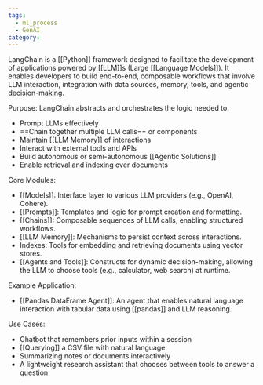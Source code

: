 ```yaml
---
tags:
  - ml_process
  - GenAI
category:
---
```

LangChain is a [[Python]] framework designed to facilitate the development of applications powered by [[LLM]]s (Large [[Language Models]]). It enables developers to build end-to-end, composable workflows that involve LLM interaction, integration with data sources, memory, tools, and agentic decision-making.

Purpose: LangChain abstracts and orchestrates the logic needed to:
* Prompt LLMs effectively
* ==Chain together multiple LLM calls== or components
* Maintain [[LLM Memory]] of interactions
* Interact with external tools and APIs
* Build autonomous or semi-autonomous [[Agentic Solutions]]
* Enable retrieval and indexing over documents

Core Modules:

* [[Models]]: Interface layer to various LLM providers (e.g., OpenAI, Cohere).
* [[Prompts]]: Templates and logic for prompt creation and formatting.
* [[Chains]]: Composable sequences of LLM calls, enabling structured workflows.
* [[LLM Memory]]: Mechanisms to persist context across interactions.
* Indexes:  Tools for embedding and retrieving documents using vector stores.
* [[Agents and Tools]]: Constructs for dynamic decision-making, allowing the LLM to choose tools (e.g., calculator, web search) at runtime.

Example Application:

* [[Pandas DataFrame Agent]]: An agent that enables natural language interaction with tabular data using [[pandas]] and LLM reasoning.

Use Cases:

* Chatbot that remembers prior inputs within a session
* [[Querying]] a CSV file with natural language
* Summarizing notes or documents interactively
* A lightweight research assistant that chooses between tools to answer a question